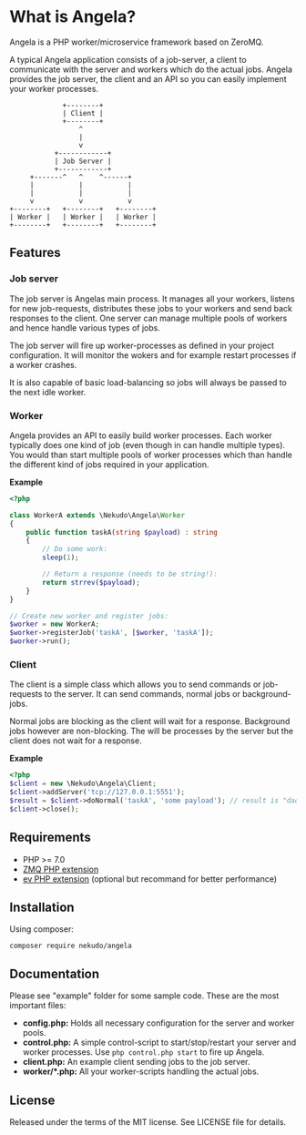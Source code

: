 # What is Angela?

Angela is a PHP worker/microservice framework based on ZeroMQ.

A typical Angela application consists of a job-server, a client to communicate with the server and workers which do the actual jobs. Angela provides the job server, the client and an API so you can easily implement your worker processes.

```
             +--------+
             | Client |
             +--------+
                 ^   
                 |   
                 v   
           +------------+
           | Job Server |
           +------------+
     +-------^   ^    ^------+
     |           |           |
     |           |           |
     v           v           v
+--------+   +--------+   +--------+
| Worker |   | Worker |   | Worker |
+--------+   +--------+   +--------+

```

## Features

### Job server

The job server is Angelas main process. It manages all your workers, listens for new job-requests, distributes these jobs to your workers and send back responses to the client.
One server can manage multiple pools of workers and hence handle various types of jobs.

The job server will fire up worker-processes as defined in your project configuration. It will monitor the wokers and for example restart processes if a worker crashes.

It is also capable of basic load-balancing so jobs will always be passed to the next idle worker.

### Worker

Angela provides an API to easily build worker processes. Each worker typically does one kind of job (even though in can handle multiple types).
You would than start multiple pools of worker processes which than handle the different kind of jobs required in your application.

__Example__
```php
<?php

class WorkerA extends \Nekudo\Angela\Worker
{
    public function taskA(string $payload) : string
    {
        // Do some work:
        sleep(1);

        // Return a response (needs to be string!):
        return strrev($payload);
    }
}

// Create new worker and register jobs:
$worker = new WorkerA;
$worker->registerJob('taskA', [$worker, 'taskA']);
$worker->run();
```

### Client

The client is a simple class which allows you to send commands or job-requests to the server. It can send commands, normal jobs or background-jobs.

Normal jobs are blocking as the client will wait for a response. Background jobs however are non-blocking. The will be processes by the server but the client does not wait for a response.

__Example__
```php
<?php
$client = new \Nekudo\Angela\Client;
$client->addServer('tcp://127.0.0.1:5551');
$result = $client->doNormal('taskA', 'some payload'); // result is "daolyap emos"
$client->close();
```



## Requirements

* PHP >= 7.0
* [ZMQ PHP extension](http://php.net/manual/en/zmq.requirements.php)
* [ev PHP extension](http://php.net/manual/en/ev.installation.php) (optional but recommand for better performance)

## Installation

Using composer:

```composer require nekudo/angela```

## Documentation

Please see "example" folder for some sample code. These are the most important files:

* __config.php:__ Holds all necessary configuration for the server and worker pools.
* __control.php:__ A simple control-script to start/stop/restart your server and worker processes. Use `php control.php start` to fire up Angela.
* __client.php:__ An example client sending jobs to the job server.
* __worker/*.php:__ All your worker-scripts handling the actual jobs.

## License

Released under the terms of the MIT license. See LICENSE file for details.